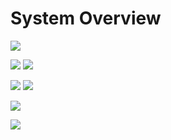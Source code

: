 # System Overview

![](https://img.shields.io/badge/Framework-React-informational?style=for-the-badge&logo=react&color=61DAFB)

![](https://img.shields.io/badge/Web-CSS3-informational?style=for-the-badge&logo=css3&color=1572B6)
![](https://img.shields.io/badge/Web-HTML5-informational?style=for-the-badge&logo=angular&color=DD0031)

![](https://img.shields.io/badge/Web-JavaScript-informational?style=for-the-badge&logo=javascript&color=F7DF1E)
![](https://img.shields.io/badge/Web-TypeScript-informational?style=for-the-badge&logo=typescript&color=3178C6)

![](https://img.shields.io/badge/Web-Boostrap-informational?style=for-the-badge&logo=bootstrap&color=7952B3)

![](https://img.shields.io/badge/Language-Go-informational?style=for-the-badge&logo=go&color=00ADD8)
